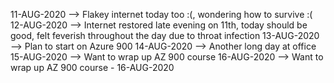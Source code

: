 11-AUG-2020 --> Flakey internet today too :(, wondering how to survive :(
12-AUG-2020 --> Internet restored late evening on 11th, today should be good, felt feverish throughout the day due to throat infection
13-AUG-2020 --> Plan to start on Azure 900
14-AUG-2020 --> Another long day at office
15-AUG-2020 --> Want to wrap up AZ 900 course
16-AUG-2020 --> Want to wrap up AZ 900 course - 16-AUG-2020

